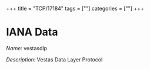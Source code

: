 +++
title = "TCP/17184"
tags = [""]
categories = [""]
+++

# IANA Data

_Name:_ vestasdlp

_Description:_ Vestas Data Layer Protocol

